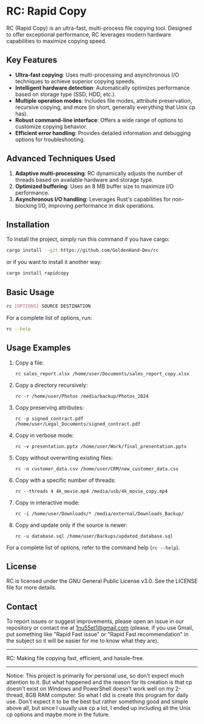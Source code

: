# RC: Rapid Copy

RC (Rapid Copy) is an ultra-fast, multi-process file copying tool. Designed to offer exceptional performance, RC leverages modern hardware capabilities to maximize copying speed.

## Key Features

- **Ultra-fast copying**: Uses multi-processing and asynchronous I/O techniques to achieve superior copying speeds.
- **Intelligent hardware detection**: Automatically optimizes performance based on storage type (SSD, HDD, etc.).
- **Multiple operation modes**: Includes file modes, attribute preservation, recursive copying, and more (in short, generally everything that Unix cp has).
- **Robust command-line interface**: Offers a wide range of options to customize copying behavior.
- **Efficient error handling**: Provides detailed information and debugging options for troubleshooting.

## Advanced Techniques Used

1. **Adaptive multi-processing**: RC dynamically adjusts the number of threads based on available hardware and storage type.
2. **Optimized buffering**: Uses an 8 MB buffer size to maximize I/O performance.
3. **Asynchronous I/O handling**: Leverages Rust's capabilities for non-blocking I/O, improving performance in disk operations.

## Installation

To install the project, simply run this command if you have cargo:

```bash
cargo install --git https://github.com/GoldenHand-Dev/rc
```
or if you want to install it another way:
```bash
cargo install rapidcopy
```

## Basic Usage

```bash
rc [OPTIONS] SOURCE DESTINATION
```

For a complete list of options, run:

```bash
rc --help
```

## Usage Examples

1. Copy a file:
   ```
   rc sales_report.xlsx /home/user/Documents/sales_report_copy.xlsx
   ```

2. Copy a directory recursively:
   ```
   rc -r /home/user/Photos /media/backup/Photos_2024
   ```

3. Copy preserving attributes:
   ```
   rc -p signed_contract.pdf /home/user/Legal_Documents/signed_contract.pdf
   ```

4. Copy in verbose mode:
   ```
   rc -v presentation.pptx /home/user/Work/final_presentation.pptx
   ```

5. Copy without overwriting existing files:
   ```
   rc -n customer_data.csv /home/user/CRM/new_customer_data.csv
   ```

6. Copy with a specific number of threads:
   ```
   rc --threads 4 4k_movie.mp4 /media/usb/4k_movie_copy.mp4
   ```

7. Copy in interactive mode:
   ```
   rc -i /home/user/Downloads/* /media/external/Downloads_Backup/
   ```

8. Copy and update only if the source is newer:
   ```
   rc -u database.sql /home/user/Backups/updated_database.sql
   ```

For a complete list of options, refer to the command help (`rc --help`).

## License

RC is licensed under the GNU General Public License v3.0. See the LICENSE file for more details.

## Contact

To report issues or suggest improvements, please open an issue in our repository or contact me at 1nu55et1@gmail.com (please, if you use Gmail, put something like "Rapid Fast issue" or "Rapid Fast recommendation" in the subject so it will be easier for me to know what they are).

---

RC: Making file copying fast, efficient, and hassle-free.

---

Notice: This project is primarily for personal use, so don't expect much attention to it. But what happened and the reason for its creation is that cp doesn't exist on Windows and PowerShell doesn't work well on my 2-thread, 8GB RAM computer. So what I did is create this program for daily use. Don't expect it to be the best but rather something good and simple above all, but since I usually use cp a lot, I ended up including all the Unix cp options and maybe more in the future.
